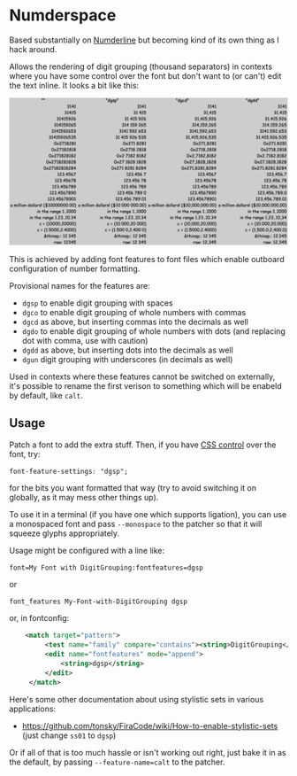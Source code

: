 # Numderspace
Based substantially on [Numderline](https://github.com/trishume/numderline) but
becoming kind of its own thing as I hack around.

Allows the rendering of digit grouping (thousand separators) in contexts where
you have some control over the font but don't want to (or can't) edit the text
inline.  It looks a bit like this:

![sample](./sample.png)

This is achieved by adding font features to font files which enable outboard
configuration of number formatting.

Provisional names for the features are:
 - `dgsp` to enable digit grouping with spaces
 - `dgco` to enable digit grouping of whole numbers with commas
 - `dgcd` as above, but inserting commas into the decimals as well
 - `dgdo` to enable digit grouping of whole numbers with dots (and replacing dot with comma, use with caution)
 - `dgdd` as above, but inserting dots into the decimals as well
 - `dgun` digit grouping with underscores (in decimals as well)


Used in contexts where these features cannot be switched on externally, it's
possible to rename the first verison to something which will be enabeld by
default, like `calt`.

## Usage
Patch a font to add the extra stuff.  Then, if you have [CSS
control](https://developer.mozilla.org/en-US/docs/Web/CSS/font-feature-settings)
over the font, try:

```CSS
font-feature-settings: "dgsp";
```
for the bits you want formatted that way (try to avoid switching it on
globally, as it may mess other things up).


To use it in a terminal (if you have one which supports ligation), you can use
a monospaced font and pass `--monospace` to the patcher so that it will
squeeze glyphs appropriately.

Usage might be configured with a line like:
```
font=My Font with DigitGrouping:fontfeatures=dgsp
```
or
```
font_features My-Font-with-DigitGrouping dgsp
```
or, in fontconfig:
```xml
    <match target="pattern">
         <test name="family" compare="contains"><string>DigitGrouping</string></test>
         <edit name="fontfeatures" mode="append">
             <string>dgsp</string>
         </edit>
     </match>
```

Here's some other documentation about using stylistic sets in various applications:
 - https://github.com/tonsky/FiraCode/wiki/How-to-enable-stylistic-sets   (just change `ss01` to `dgsp`)

Or if all of that is too much hassle or isn't working out right, just bake it
in as the default, by passing `--feature-name=calt` to the patcher.
